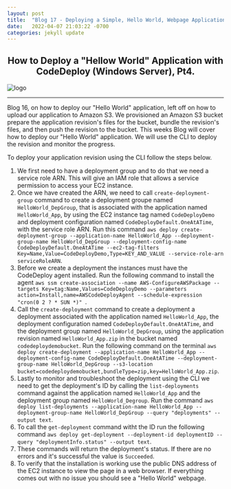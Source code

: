 ```yaml
---
layout: post
title:  "Blog 17 - Deploying a Simple, Hello World, Webpage Application using AWS CodeDeploy, Pt.4"
date:   2022-04-07 21:03:22 -0700
categories: jekyll update
---
```


## <center>How to Deploy a "Hellow World" Application with CodeDeploy (Windows Server), Pt4.</center>

![logo](https://i0.wp.com/blog.knoldus.com/wp-content/uploads/2018/12/aws_codedeploy.png?fit=698%2C400&ssl=1)

---

Blog 16, on how to deploy our "Hello World" application, left off on how to upload our application to Amazon S3. We provisioned an Amazon S3 bucket prepare the application revision's files for the bucket, bundle the revision's files, and then push the revision to the bucket. This weeks Blog will cover how to deploy our "Hello World" application. We will use the CLI to deploy the revision and monitor the progress. 

To deploy your application revision using the CLI follow the steps below.

1. We first need to have a deployment group and to do that we need a service role ARN. This will give an IAM role that allows a service permission to access your EC2 instance. 
2. Once we have created the ARN, we need to call `create-deployment-group` command to create a deployment groupe named `HelloWorld_DepGroup`, that is associated with the application named `HelloWorld_App`, by using the EC2 instance tag named `CodeDeployDemo` and deployment configuration named `CodeDeployDefault.OneAtATime`, with the service role ARN. Run this command `aws deploy create-deployment-group --application-name HelloWorld_App --deployment-group-name HelloWorld_DepGroup --deployment-config-name CodeDeployDefault.OneAtATime --ec2-tag-filters Key=Name,Value=CodeDeployDemo,Type=KEY_AND_VALUE --service-role-arn serviceRoleARN`.
3. Before we create a deployment the instances must have the CodeDeploy agent installed. Run the following command to install the agent `aws ssm create-association --name AWS-ConfigureAWSPackage --targets Key=tag:Name,Values=CodeDeployDemo --parameters action=Install,name=AWSCodeDeployAgent --schedule-expression "cron(0 2 ? * SUN *)" `.
4. Call the `create-deployment` command to create a deployment a deployment associated with the application named `HelloWorld_App`, the deployment configuration named `CodeDeployDefault.OneAtATime`, and the deployment group named `HelloWorld_DepGroup`, using the application revision named `HelloWorld_App.zip` in the bucket named `codedeploydemobucket`. Run the following command on the terminal `aws deploy create-deployment --application-name HelloWorld_App --deployment-config-name CodeDeployDefault.OneAtATime --deployment-group-name HelloWorld_DepGroup --s3-location bucket=codedeploydemobucket,bundleType=zip,key=HelloWorld_App.zip`.
5. Lastly to monitor and troubleshoot the deployment using the CLI we need to get the deployment's ID by calling the `list-deployments` command against the application named `HelloWorld_App` and the deployment group named `HelloWorld_Degroup`. Run the command `aws deploy list-deployments --application-name HelloWorld_App --deployment-group-name HelloWorld_DepGroup --query "deployments" --output text`. 
6. To call the `get-deployment` command witht the ID run the following command `aws deploy get-deployment --deployment-id deploymentID --query "deploymentInfo.status" --output text`.
7. These commands will return the deployment's status. If there are no errors and it's successful the value is `Succeeded`. 
8. To verify that the installation is working use the public DNS address of the EC2 instance to view the page in a web browser. If everything comes out with no issue you should see a "Hello World" webpage. 